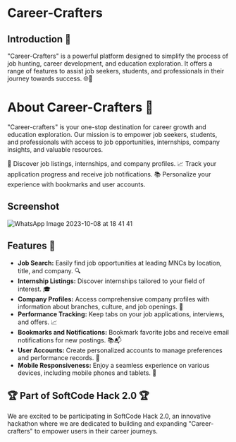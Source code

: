 # Career-Crafters

## Introduction 🌟

"Career-Crafters" is a powerful platform designed to simplify the process of job hunting, career development, and education exploration. It offers a range of features to assist job seekers, students, and professionals in their journey towards success. 🌐💼

# About Career-Crafters 🚀

"Career-crafters" is your one-stop destination for career growth and education exploration. Our mission is to empower job seekers, students, and professionals with access to job opportunities, internships, company insights, and valuable resources.

🎯 Discover job listings, internships, and company profiles.
📈 Track your application progress and receive job notifications.
📚 Personalize your experience with bookmarks and user accounts.

## Screenshot


![WhatsApp Image 2023-10-08 at 18 41 41](https://github.com/5h0ov/Career-Crafters/assets/114172928/beb39c0d-6534-4d62-839e-fe1be00973bd)


## Features 🎯

- **Job Search:** Easily find job opportunities at leading MNCs by location, title, and company. 🔍
- **Internship Listings:** Discover internships tailored to your field of interest. 🎓
- **Company Profiles:** Access comprehensive company profiles with information about branches, culture, and job openings. 🏢
- **Performance Tracking:** Keep tabs on your job applications, interviews, and offers. 📈
- **Bookmarks and Notifications:** Bookmark favorite jobs and receive email notifications for new postings. 📚📬
- **User Accounts:** Create personalized accounts to manage preferences and performance records. 👤
- **Mobile Responsiveness:** Enjoy a seamless experience on various devices, including mobile phones and tablets. 📱

## 🏆 **Part of SoftCode Hack 2.0** 🏆

We are excited to be participating in SoftCode Hack 2.0, an innovative hackathon where we are dedicated to building and expanding "Career-crafters" to empower users in their career journeys.
